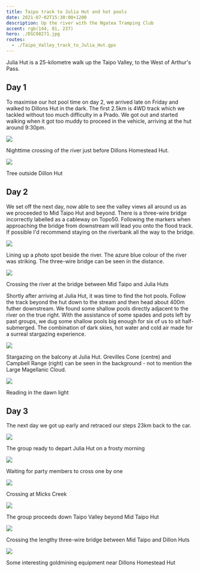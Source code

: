 ```yaml
---
title: Taipo track to Julia Hut and hot pools
date: 2021-07-02T15:30:00+1200
description: Up the river with the Ngatea Tramping Club
accent: rgb(144, 81, 237)
hero: ./DSC08271.jpg
routes:
  - ./Taipo_Valley_track_to_Julia_Hut.gpx
---
```


Julia Hut is a 25-kilometre walk up the Taipo Valley, to the West of Arthur's Pass. 

## Day 1

To maximise our hot pool time on day 2, we arrived late on Friday and walked to Dillons Hut in the dark. The first 2.5km is 4WD track which we tackled without too much difficulty in a Prado. We got out and started walking when it got too muddy to proceed in the vehicle, arriving at the hut around 9:30pm.

![][river-crossing]

<figcaption>Nighttime crossing of the river just before Dillons Homestead Hut.</figcaption>

![][tree-astro]

<figcaption>Tree outside Dillon Hut</figcaption>

## Day 2

We set off the next day, now able to see the valley views all around us as we proceeded to Mid Taipo Hut and beyond. There is a three-wire bridge incorrectly labelled as a cableway on Topo50. Following the markers when approaching the bridge from downstream will lead you onto the flood track. If possible I'd recommend staying on the riverbank all the way to the bridge.

![][valley-photo]

<figcaption>Lining up a photo spot beside the river. The azure blue colour of the river was striking. The three-wire bridge can be seen in the distance.</figcaption>

![][xander-crossing]

<figcaption>Crossing the river at the bridge between Mid Taipo and Julia Huts</figcaption>

Shortly after arriving at Julia Hut, it was time to find the hot pools. Follow the track beyond the hut down to the stream and then head about 400m futher downstream. We found some shallow pools directly adjacent to the river on the true right. With the assistance of some spades and pots left by past groups, we dug some shallow pools big enough for six of us to sit half-submerged. The combination of dark skies, hot water and cold air made for a surreal stargazing experience.

![][hut-astro]

<figcaption>Stargazing on the balcony at Julia Hut. Grevilles Cone (centre) and Campbell Range (right) can be seen in the background - not to mention the Large Magellanic Cloud.</figcaption>

![][dawn-reading]

<figcaption>Reading in the dawn light</figcaption>

## Day 3

The next day we got up early and retraced our steps 23km back to the car.

![][group]

<figcaption>The group ready to depart Julia Hut on a frosty morning</figcaption>

![][gameboy]

<figcaption>Waiting for party members to cross one by one</figcaption>

![][big-river]

<figcaption>Crossing at Micks Creek</figcaption>

![][down-valley]

<figcaption>The group proceeds down Taipo Valley beyond Mid Taipo Hut</figcaption>

![][patrick-crossing]

<figcaption>Crossing the lengthy three-wire bridge between Mid Taipo and Dillon Huts</figcaption>

![][gold]

<figcaption>Some interesting goldmining equipment near Dillons Homestead Hut</figcaption>

[river-crossing]: ./DSC08215.jpg
[tree-astro]: ./DSC08225.jpg
[valley-photo]: ./DSC08233.jpg
[xander-crossing]: ./DSC08254.jpg
[hut-astro]: ./DSC08271.jpg
[gold]: ./DSC08329.jpg
[patrick-crossing]: ./DSC08321.jpg
[down-valley]: ./DSC08312.jpg
[big-river]: ./DSC08292.jpg
[gameboy]: ./DSC08290.jpg
[group]: ./DSC08277.jpg
[dawn-reading]: ./DSC08273.jpg
